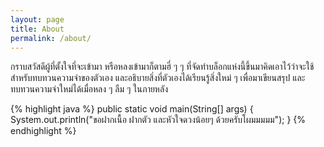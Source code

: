 ```yaml
---
layout: page
title: About
permalink: /about/
---
```


กราบสวัสดีผู้ที่ตั้งใจที่จะเข้ามา หรือหลงเข้ามาก็ตามฮี่ ๆ ๆ ที่จัดทำบล็อกแห่งนี้ขึ้นมาคิดเอาไว้ว่าจะใช้สำหรับทบทวนความจำของตัวเอง และอธิบายสิ่งที่ตัวเองได้เรียนรู้สิ่งใหม่ ๆ เพื่อมาเขียนสรุป และทบทวนความจำใหม่ได้เมื่อหลง ๆ ลืม ๆ ในภายหลัง

{% highlight java %}
public static void main(String[] args) {
    System.out.println("ขอฝากเนื้อ ฝากตัว และหัวใจดวงน้อยๆ ด้วยครับโผมมมมม");
}
{% endhighlight %}

[java-site]: https://en.wikipedia.org/wiki/Java_(programming_language)